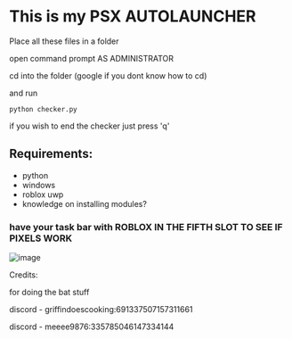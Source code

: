 # This is my PSX AUTOLAUNCHER
Place all these files in a folder

open command prompt AS ADMINISTRATOR

cd into the folder (google if you dont know how to cd)

and run
```
python checker.py
```

if you wish to end the checker just press 'q'

## Requirements:
- python
- windows
- roblox uwp
- knowledge on installing modules?

### have your task bar with ROBLOX IN THE FIFTH SLOT TO SEE IF PIXELS WORK
![image](https://github.com/idonthaveoneatm/stuff/assets/111616655/a101958d-419a-47b3-9815-e451e7dae8d5)

Credits:

for doing the bat stuff

discord - griffindoescooking:691337507157311661

discord - meeee9876:335785046147334144
